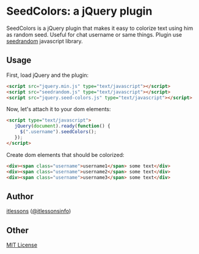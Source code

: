 # SeedColors: a jQuery plugin

SeedColors is a jQuery plugin that makes it easy to colorize text using him as random seed.
Useful for chat username or same things.
Plugin use [seedrandom](https://github.com/davidbau/seedrandom) javascript library.

## Usage

First, load jQuery and the plugin:

```html
<script src="jquery.min.js" type="text/javascript"></script>
<script src="seedrandom.js" type="text/javascript"></script>
<script src="jquery.seed-colors.js" type="text/javascript"></script>
```

Now, let's attach it to your dom elements:

```html
<script type="text/javascript">
   jQuery(document).ready(function() {
     $(".username").seedColors();
   });
</script>
```

Create dom elements that should be colorized:

```html
<div><span class="username">username1</span> some text</div>
<div><span class="username">username2</span> some text</div>
<div><span class="username">username3</span> some text</div>
```

## Author

[itlessons](http://www.itlessons.info) ([@itlessonsinfo](http://twitter.com/itlessonsinfo))

## Other
[MIT License](http://www.opensource.org/licenses/mit-license.php)